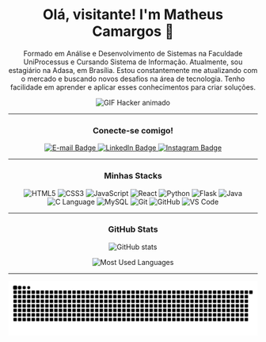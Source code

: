 <h1 align="center">Olá, visitante! I'm Matheus Camargos 👋</h1>

<p align="center">
  Formado em Análise e Desenvolvimento de Sistemas na Faculdade UniProcessus e Cursando Sistema de Informação.
  Atualmente, sou estagiário na Adasa, em Brasília. Estou constantemente me atualizando com o mercado e buscando novos desafios na área de tecnologia. Tenho facilidade em aprender e aplicar esses conhecimentos para criar soluções.
</p>

<p align="center">
  <img src="https://github.com/user-attachments/assets/db859fce-76d3-4242-bbef-f80def8ee65e" width="500" alt="GIF Hacker animado" />
</p>

---

<h3 align="center">Conecte-se comigo!</h3>

<p align="center">
  <a href="mailto:camargosdantas@gmail.com">
    <img src="https://img.shields.io/badge/-Email-EA4335?style=for-the-badge&logo=gmail&logoColor=white&link=mailto:camargosdantas@gmail.com" alt="E-mail Badge"/>
  </a>
  <a href="https://www.linkedin.com/in/camargosdantas/">
    <img src="https://img.shields.io/badge/-LinkedIn-0A66C2?style=for-the-badge&logo=linkedin&logoColor=white" alt="LinkedIn Badge"/>
  </a>
  <a href="https://www.instagram.com/mcamargoss/">
    <img src="https://img.shields.io/badge/-Instagram-E4405F?style=for-the-badge&logo=instagram&logoColor=white" alt="Instagram Badge"/>
  </a>
</p>

---

<h3 align="center">Minhas Stacks</h3>

<div align="center">
  <img src="https://cdn.jsdelivr.net/gh/devicons/devicon/icons/html5/html5-original.svg" height="35" alt="HTML5" />
  <img src="https://cdn.jsdelivr.net/gh/devicons/devicon/icons/css3/css3-original.svg" height="35" alt="CSS3" />
  <img src="https://cdn.jsdelivr.net/gh/devicons/devicon/icons/javascript/javascript-plain.svg" height="35" alt="JavaScript" />
  <img src="https://cdn.jsdelivr.net/gh/devicons/devicon/icons/react/react-original.svg" height="35" alt="React" />
  
  <img src="https://cdn.jsdelivr.net/gh/devicons/devicon/icons/python/python-original.svg" height="35" alt="Python" />
  <img src="https://cdn.jsdelivr.net/gh/devicons/devicon/icons/flask/flask-original.svg" height="35" alt="Flask" />
  <img src="https://cdn.jsdelivr.net/gh/devicons/devicon/icons/java/java-original.svg" height="35" alt="Java" />
  <img src="https://cdn.jsdelivr.net/gh/devicons/devicon/icons/c/c-original.svg" height="35" alt="C Language" />

  <img src="https://cdn.jsdelivr.net/gh/devicons/devicon/icons/mysql/mysql-original.svg" height="35" alt="MySQL" />
  <img src="https://cdn.jsdelivr.net/gh/devicons/devicon/icons/git/git-original.svg" height="35" alt="Git" /> <img src="https://cdn.jsdelivr.net/gh/devicons/devicon/icons/github/github-original.svg" height="35" alt="GitHub" /> <img src="https://cdn.jsdelivr.net/gh/devicons/devicon/icons/vscode/vscode-original.svg" height="35" alt="VS Code" /> </div>

---

<h3 align="center">GitHub Stats</h3>

<p align="center">
  <img src="https://github-readme-stats-git-masterrstaa-rickstaa.vercel.app/api?username=mcamargos&show_icons=true&include_all_commits=true&count_private=true&line_height=25&bg_color=000&title_color=007FFF&text_color=FFF&border_radius=3&border_color=007FFF&icon_color=007FFF&theme=jolly&cache_bust=2025-05-24" alt="GitHub stats"/>
</p>

<p align="center">
  <img src="https://github-readme-stats-git-masterrstaa-rickstaa.vercel.app/api/top-langs/?username=mcamargos&line_height=10&card_width=290&layout=compact&hide_title=false&count_private=true&langs_count=6&show_icons=true&title_color=007FFF&hide=scss,less&bg_color=000&text_color=007FFF&border_radius=3&border_color=007FFF&count_private=true&cache_bust=2025-05-24" alt="Most Used Languages"/>
</p>

---

<p align="center">
  <picture>
    <source media="(prefers-color-scheme: dark)" srcset="https://raw.githubusercontent.com/mcamargos/mcamargos/output/github-contribution-grid-snake-dark.svg">
    <source media="(prefers-color-scheme: light)" srcset="https://raw.githubusercontent.com/mcamargos/mcamargos/output/github-contribution-grid-snake.svg">
    <img alt="github contribution grid snake animation" src="https://raw.githubusercontent.com/mcamargos/mcamargos/output/github-contribution-grid-snake.svg">
  </picture>
</p>
